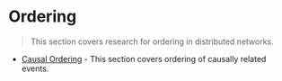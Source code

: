 # Ordering

> This section covers research for ordering in distributed networks.

- [Causal Ordering](./causal_ordering.md) - This section covers ordering of causally related events.
